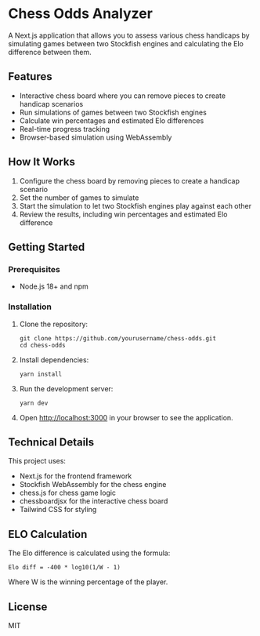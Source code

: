 # Chess Odds Analyzer

A Next.js application that allows you to assess various chess handicaps by simulating games between two Stockfish engines and calculating the Elo difference between them.

## Features

- Interactive chess board where you can remove pieces to create handicap scenarios
- Run simulations of games between two Stockfish engines
- Calculate win percentages and estimated Elo differences
- Real-time progress tracking
- Browser-based simulation using WebAssembly

## How It Works

1. Configure the chess board by removing pieces to create a handicap scenario
2. Set the number of games to simulate
3. Start the simulation to let two Stockfish engines play against each other
4. Review the results, including win percentages and estimated Elo difference

## Getting Started

### Prerequisites

- Node.js 18+ and npm

### Installation

1. Clone the repository:
   ```
   git clone https://github.com/yourusername/chess-odds.git
   cd chess-odds
   ```

2. Install dependencies:
   ```
   yarn install
   ```

3. Run the development server:
   ```
   yarn dev
   ```

4. Open [http://localhost:3000](http://localhost:3000) in your browser to see the application.

## Technical Details

This project uses:

- Next.js for the frontend framework
- Stockfish WebAssembly for the chess engine
- chess.js for chess game logic
- chessboardjsx for the interactive chess board
- Tailwind CSS for styling

## ELO Calculation

The Elo difference is calculated using the formula:

```
Elo diff = -400 * log10(1/W - 1)
```

Where W is the winning percentage of the player.

## License

MIT
